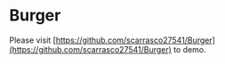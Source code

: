 # Burger

Please visit [https://github.com/scarrasco27541/Burger](https://github.com/scarrasco27541/Burger) to demo.
